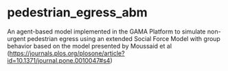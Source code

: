 # pedestrian_egress_abm
An agent-based model implemented in the GAMA Platform to simulate non-urgent pedestrian egress using an extended Social Force Model with group behavior based on the model presented by Moussaid et al (https://journals.plos.org/plosone/article?id=10.1371/journal.pone.0010047#s4)
